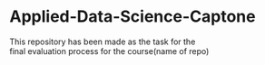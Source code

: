 # Applied-Data-Science-Captone
This repository has been made as the task for the 
<br>
final evaluation process for the course(name of repo)
